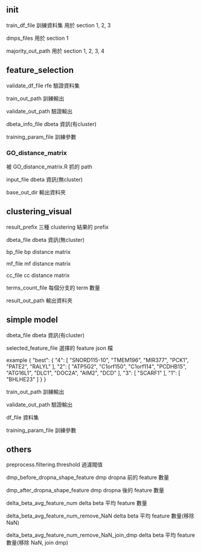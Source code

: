 ## init

train_df_file
訓練資料集
用於 section 1, 2, 3

dmps_files
用於 section 1

majority_out_path
用於 section 1, 2, 3, 4


## feature_selection

validate_df_file
rfe 驗證資料集

train_out_path 
訓練輸出

validate_out_path 
驗證輸出

dbeta_info_file
dbeta 資訊(有cluster)

training_param_file
訓練參數

### GO_distance_matrix
被 GO_distance_matrix.R 抓的 path

input_file
dbeta 資訊(無cluster)

base_out_dir
輸出資料夾

## clustering_visual

result_prefix
三種 clustering 結果的 prefix

dbeta_file
dbeta 資訊(無cluster)

bp_file
bp distance matrix

mf_file
mf distance matrix

cc_file
cc distance matrix

terms_count_file
每個分支的 term 數量

result_out_path
輸出資料夾

## simple model

dbeta_file
dbeta 資訊(有cluster)

selected_feature_file
選擇的 feature json 檔

example
{
    "best": {
        "4": [
            "SNORD115-10",
            "TMEM196",
            "MIR377",
            "PCK1",
            "PATE2",
            "RALYL"
        ],
        "2": [
            "ATP5G2",
            "C1orf150",
            "C1orf114",
            "PCDHB15",
            "ATG16L1",
            "DLC1",
            "DOC2A",
            "AIM2",
            "DCD"
        ],
        "3": [
            "SCARF1"
        ],
        "1": [
            "BHLHE23"
        ]
    }
}

train_out_path
訓練輸出

validate_out_path
驗證輸出

df_file
資料集

training_param_file
訓練參數

## others

preprocess.filtering.threshold
過濾閥值

dmp_before_dropna_shape_feature
dmp dropna 前的 feature 數量

dmp_after_dropna_shape_feature
dmp dropna 後的 feature 數量

delta_beta_avg_feature_num
delta beta 平均 feature 數量

delta_beta_avg_feature_num_remove_NaN
delta beta 平均 feature 數量(移除 NaN)

delta_beta_avg_feature_num_remove_NaN_join_dmp
delta beta 平均 feature 數量(移除 NaN, join dmp)